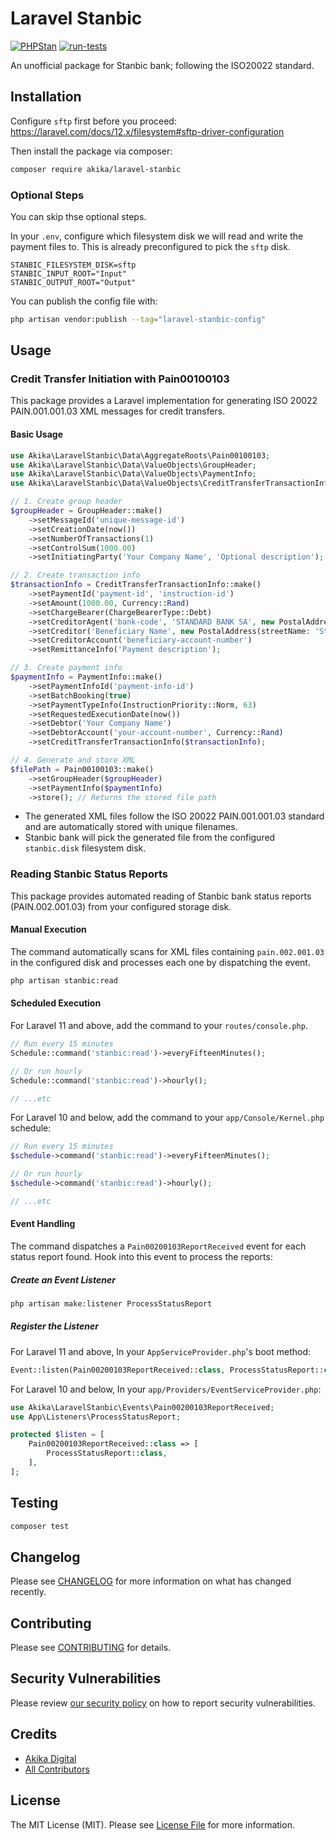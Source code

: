 # Laravel Stanbic

[![PHPStan](https://github.com/akikadigital/laravel-stanbic/actions/workflows/phpstan.yml/badge.svg)](https://github.com/akikadigital/laravel-stanbic/actions/workflows/phpstan.yml)
[![run-tests](https://github.com/akikadigital/laravel-stanbic/actions/workflows/run-tests.yml/badge.svg)](https://github.com/akikadigital/laravel-stanbic/actions/workflows/run-tests.yml)

An unofficial package for Stanbic bank; following the ISO20022 standard.

## Installation

Configure `sftp` first before you proceed: https://laravel.com/docs/12.x/filesystem#sftp-driver-configuration

Then install the package via composer:

```bash
composer require akika/laravel-stanbic
```

### Optional Steps

You can skip thse optional steps.

In your `.env`, configure which filesystem disk we will read and write the payment files to. This is already preconfigured to pick the `sftp` disk.

```shell
STANBIC_FILESYSTEM_DISK=sftp
STANBIC_INPUT_ROOT="Input"
STANBIC_OUTPUT_ROOT="Output"
```

You can publish the config file with:

```bash
php artisan vendor:publish --tag="laravel-stanbic-config"
```

## Usage

### Credit Transfer Initiation with Pain00100103

This package provides a Laravel implementation for generating ISO 20022 PAIN.001.001.03 XML messages for credit transfers.

#### Basic Usage

```php
use Akika\LaravelStanbic\Data\AggregateRoots\Pain00100103;
use Akika\LaravelStanbic\Data\ValueObjects\GroupHeader;
use Akika\LaravelStanbic\Data\ValueObjects\PaymentInfo;
use Akika\LaravelStanbic\Data\ValueObjects\CreditTransferTransactionInfo;

// 1. Create group header
$groupHeader = GroupHeader::make()
    ->setMessageId('unique-message-id')
    ->setCreationDate(now())
    ->setNumberOfTransactions(1)
    ->setControlSum(1000.00)
    ->setInitiatingParty('Your Company Name', 'Optional description');

// 2. Create transaction info
$transactionInfo = CreditTransferTransactionInfo::make()
    ->setPaymentId('payment-id', 'instruction-id')
    ->setAmount(1000.00, Currency::Rand)
    ->setChargeBearer(ChargeBearerType::Debt)
    ->setCreditorAgent('bank-code', 'STANDARD BANK SA', new PostalAddress(countryCode: CountryCode::SouthAfrica))
    ->setCreditor('Beneficiary Name', new PostalAddress(streetName: 'Street Name', countryCode: CountryCode::SouthAfrica))
    ->setCreditorAccount('beneficiary-account-number')
    ->setRemittanceInfo('Payment description');

// 3. Create payment info
$paymentInfo = PaymentInfo::make()
    ->setPaymentInfoId('payment-info-id')
    ->setBatchBooking(true)
    ->setPaymentTypeInfo(InstructionPriority::Norm, 63)
    ->setRequestedExecutionDate(now())
    ->setDebtor('Your Company Name')
    ->setDebtorAccount('your-account-number', Currency::Rand)
    ->setCreditTransferTransactionInfo($transactionInfo);

// 4. Generate and store XML
$filePath = Pain00100103::make()
    ->setGroupHeader($groupHeader)
    ->setPaymentInfo($paymentInfo)
    ->store(); // Returns the stored file path
```

-   The generated XML files follow the ISO 20022 PAIN.001.001.03 standard and are automatically stored with unique filenames.
-   Stanbic bank will pick the generated file from the configured `stanbic.disk` filesystem disk.

### Reading Stanbic Status Reports

This package provides automated reading of Stanbic bank status reports (PAIN.002.001.03) from your configured storage disk.

#### Manual Execution

The command automatically scans for XML files containing `pain.002.001.03` in the configured disk and processes each one by dispatching the event.

```bash
php artisan stanbic:read
```

#### Scheduled Execution

For Laravel 11 and above, add the command to your `routes/console.php`.

```php
// Run every 15 minutes
Schedule::command('stanbic:read')->everyFifteenMinutes();

// Or run hourly
Schedule::command('stanbic:read')->hourly();

// ...etc
```

For Laravel 10 and below, add the command to your `app/Console/Kernel.php` schedule:

```php
// Run every 15 minutes
$schedule->command('stanbic:read')->everyFifteenMinutes();

// Or run hourly
$schedule->command('stanbic:read')->hourly();

// ...etc
```

#### Event Handling

The command dispatches a `Pain00200103ReportReceived` event for each status report found. Hook into this event to process the reports:

##### Create an Event Listener

```bash
php artisan make:listener ProcessStatusReport
```

##### Register the Listener

For Laravel 11 and above, In your `AppServiceProvider.php`'s boot method:

```php
Event::listen(Pain00200103ReportReceived::class, ProcessStatusReport::class);
```

For Laravel 10 and below, In your `app/Providers/EventServiceProvider.php`:

```php
use Akika\LaravelStanbic\Events\Pain00200103ReportReceived;
use App\Listeners\ProcessStatusReport;

protected $listen = [
    Pain00200103ReportReceived::class => [
        ProcessStatusReport::class,
    ],
];
```

## Testing

```bash
composer test
```

## Changelog

Please see [CHANGELOG](CHANGELOG.md) for more information on what has changed recently.

## Contributing

Please see [CONTRIBUTING](CONTRIBUTING.md) for details.

## Security Vulnerabilities

Please review [our security policy](../../security/policy) on how to report security vulnerabilities.

## Credits

-   [Akika Digital](https://github.com/akika)
-   [All Contributors](../../contributors)

## License

The MIT License (MIT). Please see [License File](LICENSE.md) for more information.
